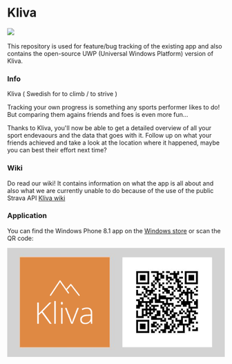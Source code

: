 # Kliva
<img src="https://ci.appveyor.com/api/projects/status/esusas0y99tn2982?svg=true" width="250"/>

This repository is used for feature/bug tracking of the existing app and also contains the open-source UWP (Universal Windows Platform) version of Kliva.

### Info
Kliva ( Swedish for to climb / to strive )

Tracking your own progress is something any sports performer likes to do!
But comparing them agains friends and foes is even more fun...

Thanks to Kliva, you'll now be able to get a detailed overview of all your sport endevaours and the data that goes with it.
Follow up on what your friends achieved and take a look at the location where it happened, maybe you can best their effort next time?

### Wiki

Do read our wiki! It contains information on what the app is all about and also what we are currently unable to do because of the use of the public Strava API
[Kliva wiki](https://github.com/AppCreativity/Kliva/wiki)

### Application
You can find the Windows Phone 8.1 app on the [Windows store](http://www.windowsphone.com/s?appid=ffc42ff1-52ec-4219-899b-1ee4e5fe585b) or scan the QR code:

![QR code Kliva](QR.png)
